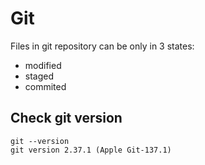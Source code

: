 # Git
Files in git repository can be only in 3 states:
* modified
* staged
* commited

## Check git version
```
git --version
git version 2.37.1 (Apple Git-137.1)
```

